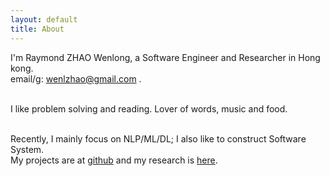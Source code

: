 ```yaml
---
layout: default
title: About
---
```

I'm Raymond ZHAO Wenlong, a Software Engineer and Researcher in Hong kong.   
email/g: wenlzhao@gmail.com .   
<br> 
  
I like problem solving and reading.  Lover of words, music and food.  
<br> 

Recently, I mainly focus on NLP/ML/DL;  I also like to construct Software System.  
My projects are at [github](https://github.com/muyun) and my research is [here](http://muyun.github.io/research/).  
<br>

